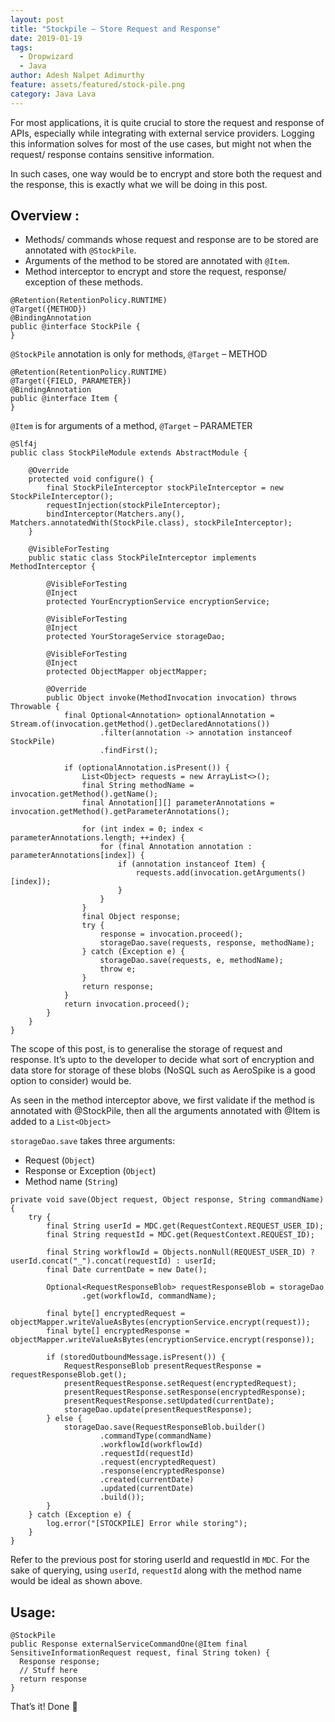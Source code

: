 ```yaml
---
layout: post
title: "Stockpile — Store Request and Response"
date: 2019-01-19
tags:
  - Dropwizard
  - Java
author: Adesh Nalpet Adimurthy
feature: assets/featured/stock-pile.png
category: Java Lava
---
```


For most applications, it is quite crucial to store the request and response of APIs, especially while integrating with external service providers.
Logging this information solves for most of the use cases, but might not when the request/ response contains sensitive information.

In such cases, one way would be to encrypt and store both the request and the response, this is exactly what we will be doing in this post.

## Overview :

- Methods/ commands whose request and response are to be stored are annotated with `@StockPile`.
- Arguments of the method to be stored are annotated with `@Item`.
- Method interceptor to encrypt and store the request, response/ exception of these methods.

```
@Retention(RetentionPolicy.RUNTIME)
@Target({METHOD})
@BindingAnnotation
public @interface StockPile {
}
```

`@StockPile` annotation is only for methods, `@Target` – METHOD

```
@Retention(RetentionPolicy.RUNTIME)
@Target({FIELD, PARAMETER})
@BindingAnnotation
public @interface Item {
}
```

`@Item` is for arguments of a method, `@Target` – PARAMETER

```
@Slf4j
public class StockPileModule extends AbstractModule {

    @Override
    protected void configure() {
        final StockPileInterceptor stockPileInterceptor = new StockPileInterceptor();
        requestInjection(stockPileInterceptor);
        bindInterceptor(Matchers.any(), Matchers.annotatedWith(StockPile.class), stockPileInterceptor);
    }

    @VisibleForTesting
    public static class StockPileInterceptor implements MethodInterceptor {

        @VisibleForTesting
        @Inject
        protected YourEncryptionService encryptionService;

        @VisibleForTesting
        @Inject
        protected YourStorageService storageDao;

        @VisibleForTesting
        @Inject
        protected ObjectMapper objectMapper;

        @Override
        public Object invoke(MethodInvocation invocation) throws Throwable {
            final Optional<Annotation> optionalAnnotation = Stream.of(invocation.getMethod().getDeclaredAnnotations())
                    .filter(annotation -> annotation instanceof StockPile)
                    .findFirst();

            if (optionalAnnotation.isPresent()) {
                List<Object> requests = new ArrayList<>();
                final String methodName = invocation.getMethod().getName();
                final Annotation[][] parameterAnnotations = invocation.getMethod().getParameterAnnotations();

                for (int index = 0; index < parameterAnnotations.length; ++index) {
                    for (final Annotation annotation : parameterAnnotations[index]) {
                        if (annotation instanceof Item) {
                            requests.add(invocation.getArguments()[index]);
                        }
                    }
                }
                final Object response;
                try {
                    response = invocation.proceed();
                    storageDao.save(requests, response, methodName);
                } catch (Exception e) {
                    storageDao.save(requests, e, methodName);
                    throw e;
                }
                return response;
            }
            return invocation.proceed();
        }
    }   
}
```

The scope of this post, is to generalise the storage of request and response.
It’s upto to the developer to decide what sort of encryption and data store for storage of these blobs (NoSQL such as AeroSpike is a good option to consider) would be.

As seen in the method interceptor above, we first validate if the method is annotated with @StockPile, then all the arguments annotated with @Item is added to a `List<Object>`

`storageDao.save` takes three arguments:

- Request (`Object`)
- Response or Exception (`Object`)
- Method name (`String`)

```
private void save(Object request, Object response, String commandName) {
    try {
        final String userId = MDC.get(RequestContext.REQUEST_USER_ID);
        final String requestId = MDC.get(RequestContext.REQUEST_ID);
        
        final String workflowId = Objects.nonNull(REQUEST_USER_ID) ? userId.concat("_").concat(requestId) : userId;
        final Date currentDate = new Date();

        Optional<RequestResponseBlob> requestResponseBlob = storageDao
                .get(workflowId, commandName);

        final byte[] encryptedRequest = objectMapper.writeValueAsBytes(encryptionService.encrypt(request));
        final byte[] encryptedResponse = objectMapper.writeValueAsBytes(encryptionService.encrypt(response));

        if (storedOutboundMessage.isPresent()) {
            RequestResponseBlob presentRequestResponse = requestResponseBlob.get();
            presentRequestResponse.setRequest(encryptedRequest);
            presentRequestResponse.setResponse(encryptedResponse);
            presentRequestResponse.setUpdated(currentDate);
            storageDao.update(presentRequestResponse);
        } else {
            storageDao.save(RequestResponseBlob.builder()
                    .commandType(commandName)
                    .workflowId(workflowId)
                    .requestId(requestId)
                    .request(encryptedRequest)
                    .response(encryptedResponse)
                    .created(currentDate)
                    .updated(currentDate)
                    .build());
        }
    } catch (Exception e) {
        log.error("[STOCKPILE] Error while storing");
    }
}
```

Refer to the previous post for storing userId and requestId in `MDC`.
For the sake of querying, using `userId`, `requestId` along with the method name would be ideal as shown above.

## Usage:

```
@StockPile
public Response externalServiceCommandOne(@Item final SensitiveInformationRequest request, final String token) {
  Response response;
  // Stuff here
  return response
}
```

That’s it! Done 🚀 